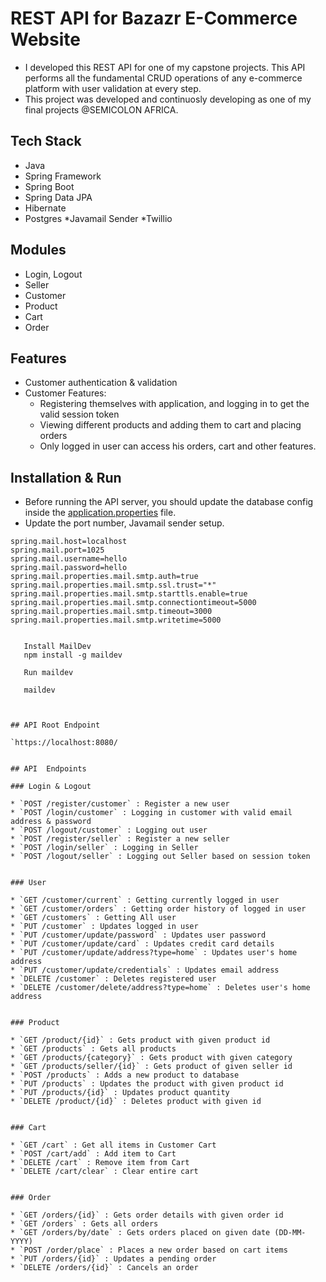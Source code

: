 # REST API for Bazazr E-Commerce Website

* I developed this REST API for one of my capstone projects. This API performs all the fundamental CRUD operations of any e-commerce platform with user validation at every step.
* This project was developed and continuosly developing as one of my final projects @SEMICOLON AFRICA. 

## Tech Stack

* Java
* Spring Framework
* Spring Boot
* Spring Data JPA
* Hibernate
* Postgres
*Javamail Sender
*Twillio

## Modules

* Login, Logout 
* Seller 
* Customer 
* Product 
* Cart 
* Order 

## Features

* Customer authentication & validation 
* Customer Features:
    * Registering themselves with application, and logging in to get the valid session token
    * Viewing different products and adding them to cart and placing orders
    * Only logged in user can access his orders, cart and other features.


## Installation & Run

* Before running the API server, you should update the database config inside the [application.properties](E-Commerce-Backend\src\main\resources\application.properties) file. 
* Update the port number, Javamail sender setup.

```
spring.mail.host=localhost
spring.mail.port=1025
spring.mail.username=hello
spring.mail.password=hello
spring.mail.properties.mail.smtp.auth=true
spring.mail.properties.mail.smtp.ssl.trust="*"
spring.mail.properties.mail.smtp.starttls.enable=true
spring.mail.properties.mail.smtp.connectiontimeout=5000
spring.mail.properties.mail.smtp.timeout=3000
spring.mail.properties.mail.smtp.writetime=5000
 

```
       Install MailDev
       npm install -g maildev
       
       Run maildev
       
       maildev
``````````````````       
       

## API Root Endpoint

`https://localhost:8080/


## API  Endpoints

### Login & Logout 

* `POST /register/customer` : Register a new user
* `POST /login/customer` : Logging in customer with valid email address & password
* `POST /logout/customer` : Logging out user
* `POST /register/seller` : Register a new seller
* `POST /login/seller` : Logging in Seller
* `POST /logout/seller` : Logging out Seller based on session token


### User

* `GET /customer/current` : Getting currently logged in user
* `GET /customer/orders` : Getting order history of logged in user
* `GET /customers` : Getting All user
* `PUT /customer` : Updates logged in user
* `PUT /customer/update/password` : Updates user password
* `PUT /customer/update/card` : Updates credit card details
* `PUT /customer/update/address?type=home` : Updates user's home address
* `PUT /customer/update/credentials` : Updates email address
* `DELETE /customer` : Deletes registered user
* `DELETE /customer/delete/address?type=home` : Deletes user's home address


### Product 

* `GET /product/{id}` : Gets product with given product id
* `GET /products` : Gets all products
* `GET /products/{category}` : Gets product with given category
* `GET /products/seller/{id}` : Gets product of given seller id
* `POST /products` : Adds a new product to database
* `PUT /products` : Updates the product with given product id
* `PUT /products/{id}` : Updates product quantity
* `DELETE /product/{id}` : Deletes product with given id


### Cart 

* `GET /cart` : Get all items in Customer Cart
* `POST /cart/add` : Add item to Cart
* `DELETE /cart` : Remove item from Cart
* `DELETE /cart/clear` : Clear entire cart


### Order 

* `GET /orders/{id}` : Gets order details with given order id
* `GET /orders` : Gets all orders
* `GET /orders/by/date` : Gets orders placed on given date (DD-MM-YYYY)
* `POST /order/place` : Places a new order based on cart items
* `PUT /orders/{id}` : Updates a pending order
* `DELETE /orders/{id}` : Cancels an order
